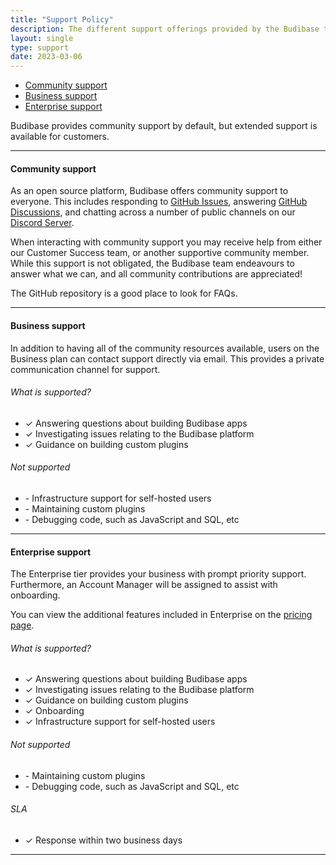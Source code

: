 ```yaml
---
title: "Support Policy"
description: The different support offerings provided by the Budibase team
layout: single
type: support
date: 2023-03-06
---
```


 - [Community support](#community-support)
 - [Business support](#business-support)
 - [Enterprise support](#enterprise-support)

Budibase provides community support by default, but extended support is available for customers. 

---

#### Community support

As an open source platform, Budibase offers community support to everyone. This includes responding to [GitHub Issues](https://github.com/Budibase/budibase/issues), answering [GitHub Discussions](https://github.com/Budibase/budibase/issues), and chatting across a number of public channels on our [Discord Server](https://discord.gg/ZepTmGbtfF).

When interacting with community support you may receive help from either our Customer Success team, or another supportive community member. While this support is not obligated, the Budibase team endeavours to answer what we can, and all community contributions are appreciated! 

The GitHub repository is a good place to look for FAQs.

---

#### Business support

In addition to having all of the community resources available, users on the Business plan can contact support directly via email. This provides a private communication channel for support.

###### What is supported?

 - ✓ Answering questions about building Budibase apps
 - ✓ Investigating issues relating to the Budibase platform
 - ✓ Guidance on building custom plugins

###### Not supported
 - \- Infrastructure support for self-hosted users
 - \- Maintaining custom plugins
 - \- Debugging code, such as JavaScript and SQL, etc

---

#### Enterprise support

The Enterprise tier provides your business with prompt priority support. Furthermore, an Account Manager will be assigned to assist with onboarding.

You can view the additional features included in Enterprise on the [pricing page](https://budibase.com/pricing/).

###### What is supported?

 - ✓ Answering questions about building Budibase apps
 - ✓ Investigating issues relating to the Budibase platform
 - ✓ Guidance on building custom plugins
 - ✓ Onboarding
 - ✓ Infrastructure support for self-hosted users

###### Not supported 
 - \- Maintaining custom plugins
 - \- Debugging code, such as JavaScript and SQL, etc

###### SLA
 - ✓ Response within two business days

---